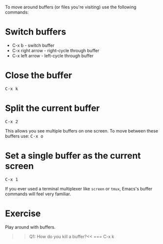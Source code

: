 To move around buffers (or files you're visiting) use the following commands:

# Switch buffers

* C-x b - switch buffer
* C-x right arrow - right-cycle through buffer
* C-x left arrow - left-cycle through buffer

# Close the buffer

<pre>C-x k</pre>

# Split the current buffer

<pre>C-x 2</pre>

This allows you see multiple buffers on one screen. To move between these buffers use: <kbd>C-x o</kbd>

# Set a single buffer as the current screen

<kbd>C-x 1</kbd>

If you ever used a terminal multiplexer like `screen` or `tmux`, Emacs's buffer commands will feel very familiar.

# Exercise

Play around with buffers.

>>Q1: How do you kill a buffer?<<
=== C-x k
